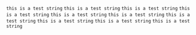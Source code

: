 `this is a test string`
`this is a test string`
`this is a test string`
`this is a test string`
`this is a test string`
`this is a test string`
`this is a test string`
`this is a test string`
`this is a test string`
`this is a test string`
